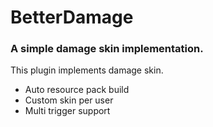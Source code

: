 # BetterDamage

### A simple damage skin implementation.
This plugin implements damage skin.
- Auto resource pack build
- Custom skin per user
- Multi trigger support
